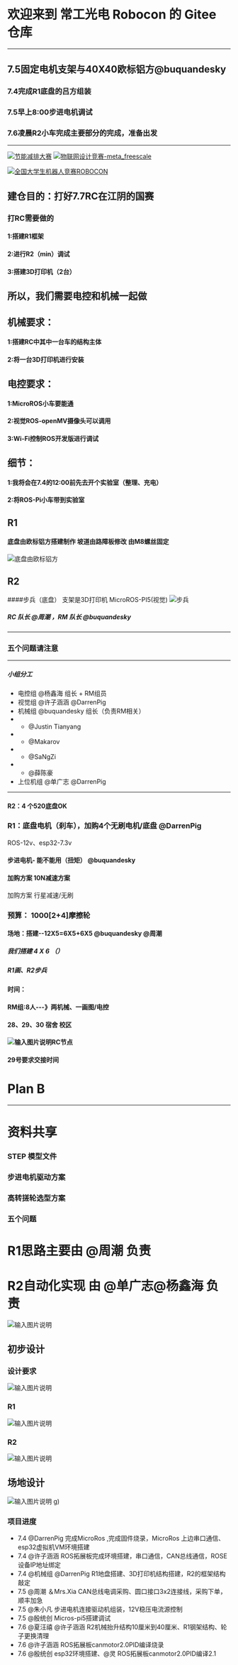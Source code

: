 # 欢迎来到 常工光电 Robocon 的 Gitee 仓库
---







7.5固定电机支架与40X40欧标铝方@buquandesky 
---
### 7.4完成R1底盘的吕方组装
### 7.5早上8:00步进电机调试
### 7.6凌晨R2小车完成主要部分的完成，准备出发
---

[![节能减排大赛](https://img.shields.io/badge/节能减排大赛-仓库-blue)](https://gitee.com/darrenpig/new_energy_coder_club/tree/master/%E8%8A%82%E8%83%BD%E5%87%8F%E6%8E%92%E5%A4%A7%E8%B5%9B%EF%BC%88Nearlink%E5%B0%8F%E8%BD%A6%E8%AE%A1%E5%88%92%EF%BC%89)         [![物联网设计竞赛-meta_freescale](https://img.shields.io/badge/物联网设计竞赛-仓库-brightgreen)](https://gitee.com/darrenpig/new_energy_coder_club/tree/master/2024%E7%89%A9%E8%81%94%E7%BD%91%E8%AE%BE%E8%AE%A1%E7%AB%9E%E8%B5%9B%EF%BC%88Huawei%E6%95%B0%E9%80%9A%EF%BC%89)

[![全国大学生机器人竞赛ROBOCON](https://img.shields.io/badge/ROBOCON竞赛-全国大学生机器人竞赛-green)](https://gitee.com/darrenpig/new_energy_coder_club/tree/master/2024%E5%85%A8%E5%9B%BD%E6%9C%BA%E5%99%A8%E4%BA%BA%E7%AB%9E%E8%B5%9B_ROBOCON)
## 建仓目的：打好7.7RC在江阴的国赛

### 打RC需要做的
#### 1:搭建R1框架
#### 2:进行R2（min）调试
#### 3:搭建3D打印机（2台）

## 所以，我们需要电控和机械一起做

## 机械要求：
#### 1:搭建RC中其中一台车的结构主体
#### 2:将一台3D打印机进行安装

## 电控要求：
#### 1:MicroROS小车要能通
#### 2:视觉ROS-openMV摄像头可以调用
#### 3:Wi-Fi控制ROS开发版进行调试

## 细节：
#### 1:我将会在7.4的12:00前先去开个实验室（整理、充电）
#### 2:将ROS-Pi小车带到实验室

## R1
#### 底盘由欧标铝方搭建制作  坡道由路障板修改 由M8螺丝固定
![底盘由欧标铝方](image/R1%E7%9A%84%E5%BA%95%E7%9B%98%E7%BB%93%E6%9E%84%E5%90%95%E6%96%B9.jpg)

## R2
####步兵（底盘） 支架是3D打印机 MicroROS-PI5(视觉)
![步兵](image/R2%E5%BA%95%E7%9B%98.jpg)


##### RC 队长 @周潮 ，RM 队长 @buquandesky 
---
### 五个问题请注意
---

##### 小组分工
- 电控组  @杨鑫海 组长 + RM组员
- 视觉组  @许子涵涵  @DarrenPig 
- 机械组  @buquandesky 组长（负责RM相关）
- -  @Justin Tianyang 
- -  @Makarov 
- -  @SaNgZi 
- -  @薛陈豪 
- 上位机组  @单广志  @DarrenPig 

---
#### R2：4 个520底盘OK

### R1：底盘电机（刹车），加购4个无刷电机/底盘 @DarrenPig 

ROS-12v、esp32-7.3v

#### 步进电机- 能不能用（扭矩） @buquandesky 

#### 加购方案 10N减速方案

加购方案 行星减速/无刷

### 预算： 1000[2+4]摩擦轮

#### 场地：搭建--12X5=6X5+6X5 @buquandesky  @周潮 

##### 我们搭建 4 X 6 （）

##### R1画、R2步兵

#### 时间：

#### RM组:8人---》两机械、一画图/电控

#### 28、29、30 宿舍 校区

#### ![输入图片说明](../Image/Trees.png)RC节点

#### 29号要求交接时间



# Plan B




---
# 资料共享
### STEP 模型文件
### 步进电机驱动方案
### 高转搓轮选型方案
### 五个问题
# R1思路主要由 @周潮 负责

# R2自动化实现 由 @单广志\@杨鑫海 负责

![输入图片说明](image/R1%E3%80%81R2%20%E5%88%86%E5%B7%A5.png)


## 初步设计

### 设计要求
![输入图片说明](image/%E8%AE%BE%E8%AE%A1%E8%A6%81%E6%B1%82.png)




### R1
![输入图片说明](../Image/R%201.png)
### R2
![输入图片说明](../Image/R2%201.png)
## 场地设计
![输入图片说明](../Image/%E5%9C%BA%E5%9C%B0%E8%AE%BE%E8%AE%A1.png)
g)
### 项目进度
- 7.4  @DarrenPig 完成MicroRos ,完成固件烧录，MicroRos 上边串口通信、esp32虚拟机VM环境搭建
- 7.4  @许子涵涵  ROS拓展板完成环境搭建，串口通信，CAN总线通信，ROSE设备IP地址绑定
- 7.4  @机械组  @DarrenPig R1地盘搭建、3D打印机结构搭建，R2的框架结构敲定
- 7.5  @周潮 ＆Mrs.Xia CAN总线电调采购、圆口接口3x2连接线，采购下单，顺丰加急
- 7.5  @朱小凡 步进电机连接驱动机组装，12V稳压电流源控制
- 7.5  @殷统创 Micros-pi5搭建调试
- 7.6  @夏汪禧  @许子涵涵 R2机械抬升结构10厘米到40厘米、R1钢架结构、轮子更换清理
- 7.6  @许子涵涵 ROS拓展板canmotor2.0PID编译烧录
- 7.6  @殷统创 esp32环境搭建、@灵 ROS拓展板canmotor2.0PID编译2.1
